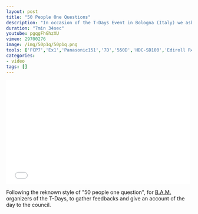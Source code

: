 ```yaml
---
layout: post
title: "50 People One Questions"
description: "In occasion of the T-Days Event in Bologna (Italy) we asked the people if they could give a gift to the city what would it be."
duration: "7min 34sec"
youtube: pgqgFhGhzXU
vimeo: 29700276
image: /img/50p1q/50p1q.png 
tools: ['FCP7','Ex1','Panasonic151','7D','550D','HDC-SD100','Ediroll R44']
categories: 
- video
tags: []
---
```



<div class="videoWrapper">
<iframe src="//player.vimeo.com/video/29700276?title=0&amp;byline=0&amp;portrait=0" width="500" height="281" frameborder="0" webkitallowfullscreen mozallowfullscreen allowfullscreen></iframe>
</div>

Following the reknown style of "50 people one question", for [B.A.M.](<http://www.bamstrategieculturali.com/>) organizers of the T-Days, to gather feedbacks and give an account of the day to the council.



